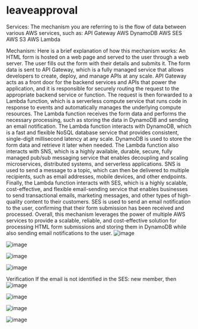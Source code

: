 # leaveapproval
Services:
The mechanism you are referring to is the flow of data between various AWS services, such as:
API Gateway
AWS DynamoDB
AWS SES
AWS S3
AWS Lambda

Mechanism:
Here is a brief explanation of how this mechanism works:
An HTML form is hosted on a web page and served to the user through a web server. The user fills out the form with their details and submits it.
The form data is sent to API Gateway, which is a fully managed service that allows developers to create, deploy, and manage APIs at any scale. 
API Gateway acts as a front door for the backend services and APIs that power the application, and it is responsible for securely routing the request to the appropriate backend service or function.
The request is then forwarded to a Lambda function, which is a serverless compute service that runs code in response to events and automatically manages the underlying compute resources.
The Lambda function receives the form data and performs the necessary processing, such as storing the data in DynamoDB and sending an email notification.
The Lambda function interacts with DynamoDB, which is a fast and flexible NoSQL database service that provides consistent, single-digit millisecond latency at any scale. DynamoDB is used to store the form data and retrieve it later when needed.
The Lambda function also interacts with SNS, which is a highly available, durable, secure, fully managed pub/sub messaging service that enables decoupling and scaling microservices, distributed systems, and serverless applications.
SNS is used to send a message to a topic, which can then be delivered to multiple recipients, such as email addresses, mobile devices, and other endpoints.
Finally, the Lambda function interacts with SES, which is a highly scalable, cost-effective, and flexible email-sending service that enables businesses to send transactional emails, marketing messages,
and other types of high-quality content to their customers. SES is used to send an email notification to the user, confirming that their form submission has been received and processed.
Overall, this mechanism leverages the power of multiple AWS services to provide a scalable, reliable, and cost-effective solution for processing HTML form submissions and storing them in DynamoDB while also sending email notifications to the user.
![image](https://github.com/MuluguVeeraVamshi/leaveapproval/assets/93989243/89069c34-c2e7-4a2b-b7e3-24e1743ecc8f)

![image](https://github.com/MuluguVeeraVamshi/leaveapproval/assets/93989243/197cec36-c9a0-451d-ab75-d6ffc6cdc4f7)

![image](https://github.com/MuluguVeeraVamshi/leaveapproval/assets/93989243/c9e0cf9b-2f74-4f12-982c-9177678eb77c)

![image](https://github.com/MuluguVeeraVamshi/leaveapproval/assets/93989243/933ad79b-5151-4087-9c28-7c4ca0b11187)

Verification If the email is not identified in the SES: new member, then
![image](https://github.com/MuluguVeeraVamshi/leaveapproval/assets/93989243/7f8c2f22-d891-4fb7-be5a-386434aa70f6)

![image](https://github.com/MuluguVeeraVamshi/leaveapproval/assets/93989243/48851fb4-6d38-418a-846a-bbfa9d0691c4)

![image](https://github.com/MuluguVeeraVamshi/leaveapproval/assets/93989243/6780508b-3553-4149-8eb1-bb064bc6a40f)

![image](https://github.com/MuluguVeeraVamshi/leaveapproval/assets/93989243/9c4f0aec-8e61-458b-86d8-08733e26edf8)
